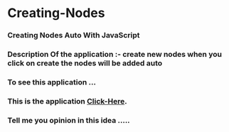 # Creating-Nodes
### Creating Nodes Auto With JavaScript
### Description Of the application :- create new nodes when you click on create the nodes will be added auto
### To see this application ...
### This is the application [Click-Here](https://anwartareka.github.io/Creating-Nodes/).
### Tell me you opinion in this idea .....
